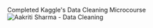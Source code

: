 Completed Kaggle's Data Cleaning Microcourse
![Aakriti Sharma - Data Cleaning](https://user-images.githubusercontent.com/43930106/136689054-c968bf80-04af-43aa-9096-7f0bb844c24e.png)
